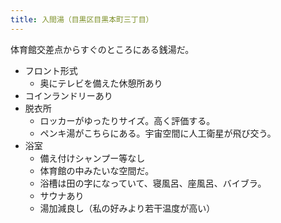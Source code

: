 ```yaml
---
title: 入間湯（目黒区目黒本町三丁目）
---
```


体育館交差点からすぐのところにある銭湯だ。

* フロント形式
  * 奥にテレビを備えた休憩所あり
* コインランドリーあり
* 脱衣所
  * ロッカーがゆったりサイズ。高く評価する。
  * ペンキ湯がこちらにある。宇宙空間に人工衛星が飛び交う。
* 浴室
  * 備え付けシャンプー等なし
  * 体育館の中みたいな空間だ。
  * 浴槽は田の字になっていて、寝風呂、座風呂、バイブラ。
  * サウナあり
  * 湯加減良し（私の好みより若干温度が高い）
